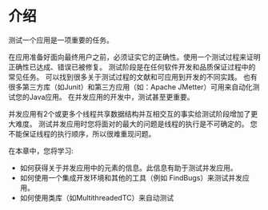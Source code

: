 介绍
====

测试一个应用是一项重要的任务。

在应用准备好面向最终用户之前，必须证实它的正确性。使用一个测试过程来证明正确性已达成、错误已被修复。
测试阶段是在任何软件开发和品质保证过程中的常见任务。
可以找到很多关于测试过程的文献和可应用到开发的不同实践。
也有很多第三方库（如Junit）和第三方应用（如：Apache JMetter）可用来自动化测试您的Java应用。
在并发应用的开发中，测试甚至更重要。

并发应用有2个或更多个线程共享数据结构并互相交互的事实给测试阶段增加了更大难度。
测试并发应用时您将面对的最大的问题是线程的执行是不可确定的。
您不能保证线程的执行顺序，所以很难重现问题。

在本章中，您将学习:

* 如何获得关于并发应用中的元素的信息。此信息有助于测试并发应用。
* 如何使用一个集成开发环境和其他的工具（例如 FindBugs）来测试并发应用。
* 如何使用类库（如MultithreadedTC）来自动测试








